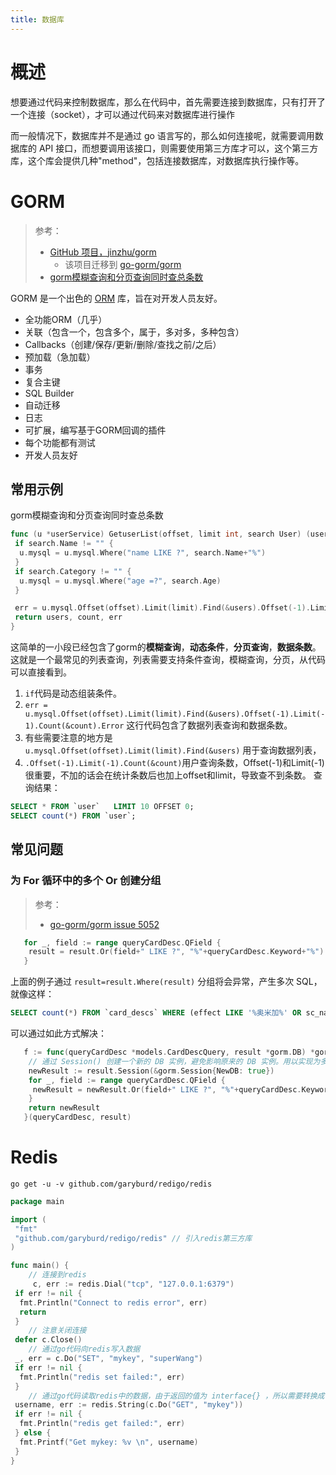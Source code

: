 ```yaml
---
title: 数据库
---
```


# 概述

想要通过代码来控制数据库，那么在代码中，首先需要连接到数据库，只有打开了一个连接（socket），才可以通过代码来对数据库进行操作

而一般情况下，数据库并不是通过 go 语言写的，那么如何连接呢，就需要调用数据库的 API 接口，而想要调用该接口，则需要使用第三方库才可以，这个第三方库，这个库会提供几种"method"，包括连接数据库，对数据库执行操作等。

# GORM
>
> 参考：
>
> - [GitHub 项目，jinzhu/gorm](<https://github.com/jinzhu/gorm>)
>   - 该项目迁移到 [go-gorm/gorm](https://github.com/go-gorm/gorm)
> - [gorm模糊查询和分页查询同时查总条数](https://www.yuedun.wang/blogdetail/5e815979c9109f0f909b4cdd/)

GORM 是一个出色的 [ORM](/docs/2.编程/Programming%20technology/ORM.md) 库，旨在对开发人员友好。

- 全功能ORM（几乎）
- 关联（包含一个，包含多个，属于，多对多，多种包含）
- Callbacks（创建/保存/更新/删除/查找之前/之后）
- 预加载（急加载）
- 事务
- 复合主键
- SQL Builder
- 自动迁移
- 日志
- 可扩展，编写基于GORM回调的插件
- 每个功能都有测试
- 开发人员友好

## 常用示例

gorm模糊查询和分页查询同时查总条数

```go
func (u *userService) GetuserList(offset, limit int, search User) (users []User, count int, err error) {
 if search.Name != "" {
  u.mysql = u.mysql.Where("name LIKE ?", search.Name+"%")
 }
 if search.Category != "" {
  u.mysql = u.mysql.Where("age =?", search.Age)
 }

 err = u.mysql.Offset(offset).Limit(limit).Find(&users).Offset(-1).Limit(-1).Count(&count).Error
 return users, count, err
}
```

这简单的一小段已经包含了gorm的**模糊查询**，**动态条件**，**分页查询**，**数据条数**。 这就是一个最常见的列表查询，列表需要支持条件查询，模糊查询，分页，从代码可以直接看到。

1. `if`代码是动态组装条件。
2. `err = u.mysql.Offset(offset).Limit(limit).Find(&users).Offset(-1).Limit(-1).Count(&count).Error` 这行代码包含了数据列表查询和数据条数。
3. 有些需要注意的地方是`u.mysql.Offset(offset).Limit(limit).Find(&users)` 用于查询数据列表，
4. `.Offset(-1).Limit(-1).Count(&count)`用户查询条数，Offset(-1)和Limit(-1)很重要，不加的话会在统计条数后也加上offset和limit，导致查不到条数。 查询结果：

```sql
SELECT * FROM `user`   LIMIT 10 OFFSET 0;
SELECT count(*) FROM `user`;
```

## 常见问题

### 为 For 循环中的多个 Or 创建分组
>
> 参考：
>
> - [go-gorm/gorm issue 5052](https://github.com/go-gorm/gorm/issues/5052)

```go
   for _, field := range queryCardDesc.QField {
    result = result.Or(field+" LIKE ?", "%"+queryCardDesc.Keyword+"%")
   }
```

上面的例子通过 `result=result.Where(result)` 分组将会异常，产生多次 SQL，就像这样：

```sql
SELECT count(*) FROM `card_descs` WHERE (effect LIKE '%奥米加%' OR sc_name LIKE '%奥米加%' OR evo_cover_effect LIKE '%奥米加%') OR sc_name LIKE '%奥米加%' OR evo_cover_effect LIKE '%奥米加%' OR effect LIKE '%奥米加%' AND color LIKE '%红%'
```

可以通过如此方式解决：

```go
   f := func(queryCardDesc *models.CardDescQuery, result *gorm.DB) *gorm.DB {
    // 通过 Session() 创建一个新的 DB 实例，避免影响原来的 DB 实例。用以实现为多个 Or 分组的功能
    newResult := result.Session(&gorm.Session{NewDB: true})
    for _, field := range queryCardDesc.QField {
     newResult = newResult.Or(field+" LIKE ?", "%"+queryCardDesc.Keyword+"%")
    }
    return newResult
   }(queryCardDesc, result)
```

# Redis

`go get -u -v github.com/garyburd/redigo/redis`

```go
package main

import (
 "fmt"
 "github.com/garyburd/redigo/redis" // 引入redis第三方库
)

func main() {
    // 连接到redis
     c, err := redis.Dial("tcp", "127.0.0.1:6379")
 if err != nil {
  fmt.Println("Connect to redis error", err)
  return
 }
    // 注意关闭连接
 defer c.Close()
    // 通过go代码向redis写入数据
 _, err = c.Do("SET", "mykey", "superWang")
 if err != nil {
  fmt.Println("redis set failed:", err)
 }
    // 通过go代码读取redis中的数据，由于返回的值为 interface{} ，所以需要转换成字符串，才能正常显示
 username, err := redis.String(c.Do("GET", "mykey"))
 if err != nil {
  fmt.Println("redis get failed:", err)
 } else {
  fmt.Printf("Get mykey: %v \n", username)
 }
}
```
